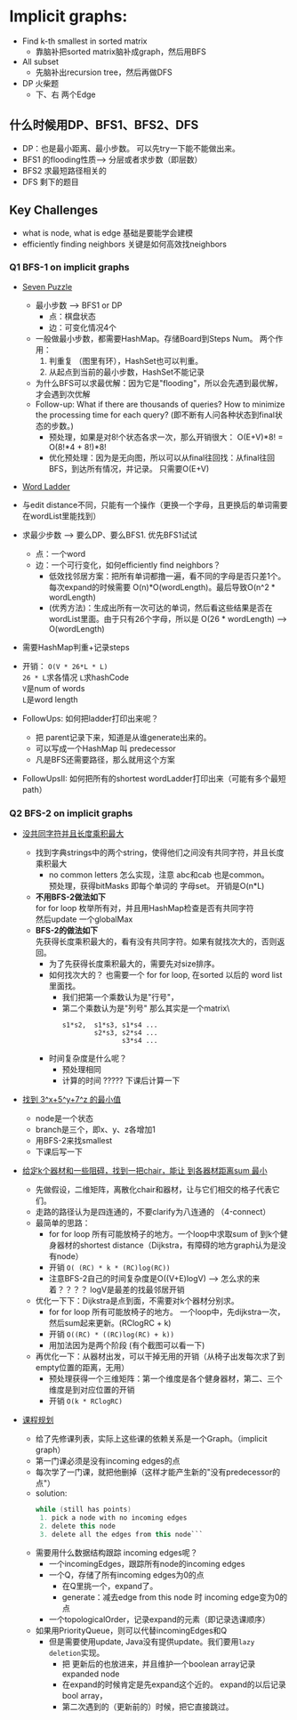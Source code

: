 # Implicit graphs:
- Find k-th smallest in sorted matrix
  - 靠脑补把sorted matrix脑补成graph，然后用BFS
- All subset
  - 先脑补出recursion tree，然后再做DFS
- DP 火柴题
  - 下、右 两个Edge
  
## 什么时候用DP、BFS1、BFS2、DFS
- DP：也是最小距离、最小步数。 可以先try一下能不能做出来。
- BFS1 的flooding性质--> 分层或者求步数（即层数）
- BFS2 求最短路径相关的
- DFS 剩下的题目

    
## Key Challenges
- what is node, what is edge    基础是要能学会建模
- efficiently finding neighbors 关键是如何高效找neighbors


### Q1 BFS-1 on implicit graphs
- [Seven Puzzle](./SevenPuzzle.java)
  - 最小步数 --> BFS1 or DP
    - 点：棋盘状态
    - 边：可变化情况4个
  - 一般做最小步数，都需要HashMap。存储Board到Steps Num。 两个作用：
    1. 判重复  （图里有环），HashSet也可以判重。
    2. 从起点到当前的最小步数，HashSet不能记录
  - 为什么BFS可以求最优解：因为它是"flooding"，所以会先遇到最优解，才会遇到次优解
  - Follow-up: What if there are thousands of queries? How to minimize the processing time for each query?
    (即不断有人问各种状态到final状态的步数。)
    - 预处理，如果是对8!个状态各求一次，那么开销很大： O(E+V)*8! = O(8!*4 + 8!)*8!
    - 优化预处理：因为是无向图，所以可以从final往回找：从final往回BFS，到达所有情况，并记录。 只需要O(E+V)
  

- [Word Ladder](./WordLadderII.java)
- 与edit distance不同，只能有一个操作（更换一个字母，且更换后的单词需要在wordList里能找到）
- 求最少步数 --> 要么DP、要么BFS1. 优先BFS1试试
  - 点：一个word
  - 边：一个可行变化，如何efficiently find neighbors？
    - 低效找邻居方案：把所有单词都撸一遍，看不同的字母是否只差1个。每次expand的时候需要 O(n)*O(wordLength)。最后导致O(n^2 * wordLength)
    - (优秀方法)：生成出所有一次可达的单词，然后看这些结果是否在wordList里面。由于只有26个字母，所以是 O(26 * wordLength) --> O(wordLength)
  
- 需要HashMap判重+记录steps
-  开销： `O(V * 26*L * L)`\
   `26 * L`求各情况   `L`求hashCode\
   `V`是num of words\
   `L`是word length

- FollowUps: 如何把ladder打印出来呢？
  - 把 parent记录下来，知道是从谁generate出来的。
  - 可以写成一个HashMap 叫 predecessor
  - 凡是BFS还需要路径，那么就用这个方案
  
- FollowUpsII: 如何把所有的shortest wordLadder打印出来（可能有多个最短path）
  

### Q2 BFS-2 on implicit graphs
- [没共同字符并且长度乘积最大](./LargestLengthProduct.java)
  - 找到字典strings中的两个string，使得他们之间没有共同字符，并且长度乘积最大
    - no common letters 怎么实现，注意 abc和cab 也是common。\
       预处理，获得bitMasks 即每个单词的 字母set。 开销是O(n*L)
  - **不用BFS-2做法如下**\
    for for loop 枚举所有对，并且用HashMap检查是否有共同字符\
    然后update 一个globalMax
  - **BFS-2的做法如下**\
    先获得长度乘积最大的，看有没有共同字符。如果有就找次大的，否则返回。
    - 为了先获得长度乘积最大的，需要先对size排序。
    - 如何找次大的？ 也需要一个 for for loop, 在sorted 以后的 word list里面找。   
        - 我们把第一个乘数认为是"行号"， 
        - 第二个乘数认为是"列号" 那么其实是一个matrix\
            ```
          s1*s2,  s1*s3, s1*s4 ...
                    s2*s3, s2*s4 ...
                           s3*s4 ... 
          ```
    - 时间复杂度是什么呢？
       - 预处理相同
       - 计算的时间 ????? 下课后计算一下
  
- [找到 3^x+5^y+7^z 的最小值](./KthSmallestThreeFiveSeven.java)
  - node是一个状态
  - branch是三个，即x、y、z各增加1
  - 用BFS-2来找smallest
  - 下课后写一下

- [给定k个器材和一些阻碍，找到一把chair，能让 到各器材距离sum 最小](./PlaceToPutChairI.java)
  - 先做假设，二维矩阵，离散化chair和器材，让与它们相交的格子代表它们。
  - 走路的路径认为是四连通的，不要clarify为八连通的 （4-connect）
  - 最简单的思路：
    - for for loop 所有可能放椅子的地方。一个loop中求取sum of 到k个健身器材的shortest distance（Dijkstra，有障碍的地方graph认为是没有node）
    - 开销 `O( (RC) * k * (RC)log(RC))`
    - 注意BFS-2自己的时间复杂度是O((V+E)logV) --> 怎么求的来着？？？？ logV是最差的找最邻居开销
  - 优化一下下：Dijkstra是点到面，不需要对k个器材分别求。
    - for for loop 所有可能放椅子的地方。 一个loop中，先dijkstra一次，然后sum起来更新。(RClogRC + k)
    - 开销 `O((RC) * ((RC)log(RC) + k))` 
    - 用加法因为是两个阶段 (有个截图可以看一下)
  - 再优化一下：从器材出发，可以干掉无用的开销（从椅子出发每次求了到empty位置的距离，无用）
    - 预处理获得一个三维矩阵：第一个维度是各个健身器材，第二、三个维度是到对应位置的开销
    - 开销 `O(k * RClogRC)`

- [课程规划](./CourseScheduleII.java)
  - 给了先修课列表，实际上这些课的依赖关系是一个Graph。（implicit graph）
  - 第一门课必须是没有incoming edges的点
  - 每次学了一门课，就把他删掉（这样才能产生新的"没有predecessor的点"）
  - solution:
    ```java
    while (still has points)
     1. pick a node with no incoming edges
     2. delete this node
     3. delete all the edges from this node```
  - 需要用什么数据结构跟踪 incoming edges呢？
    - 一个incomingEdges，跟踪所有node的incoming edges
    - 一个Q，存储了所有incoming edges为0的点
      - 在Q里挑一个，expand了。 
      - generate：减去edge from this node 时 incoming edge变为0的点
    - 一个topologicalOrder，记录expand的元素（即记录选课顺序）
  - 如果用PriorityQueue，则可以代替incomingEdges和Q
    - 但是需要使用update, Java没有提供update。我们要用`lazy deletion`实现。
      - 把 更新后的也放进来，并且维护一个boolean array记录expanded node
      - 在expand的时候肯定是先expand这个近的。 expand的以后记录bool array， 
      - 第二次遇到的（更新前的）时候，把它直接跳过。
  



